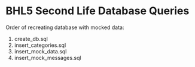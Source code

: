 # BHL5 Second Life Database Queries

Order of recreating database with mocked data:
1) create_db.sql
2) insert_categories.sql
3) insert_mock_data.sql
4) insert_mock_messages.sql